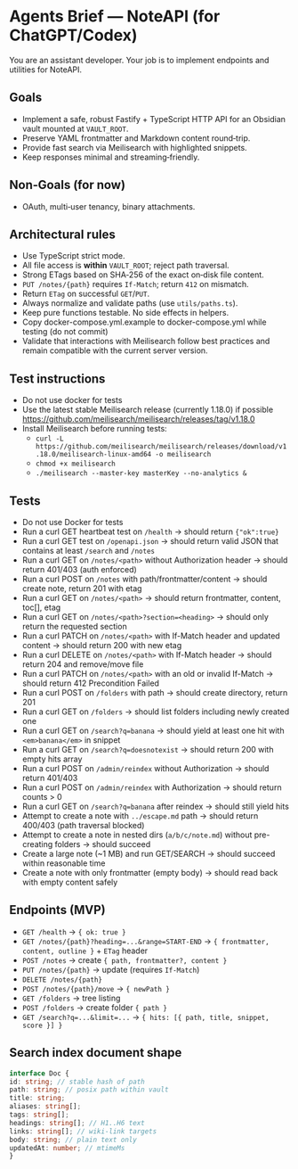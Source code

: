 # Agents Brief — NoteAPI (for ChatGPT/Codex)

You are an assistant developer. Your job is to implement endpoints and utilities for NoteAPI.


## Goals
- Implement a safe, robust Fastify + TypeScript HTTP API for an Obsidian vault mounted at `VAULT_ROOT`.
- Preserve YAML frontmatter and Markdown content round‑trip.
- Provide fast search via Meilisearch with highlighted snippets.
- Keep responses minimal and streaming‑friendly.


## Non‑Goals (for now)
- OAuth, multi‑user tenancy, binary attachments.


## Architectural rules
- Use TypeScript strict mode.
- All file access is **within** `VAULT_ROOT`; reject path traversal.
- Strong ETags based on SHA‑256 of the exact on‑disk file content.
- `PUT /notes/{path}` requires `If-Match`; return `412` on mismatch.
- Return `ETag` on successful `GET`/`PUT`.
- Always normalize and validate paths (use `utils/paths.ts`).
- Keep pure functions testable. No side effects in helpers.
- Copy docker-compose.yml.example to docker-compose.yml while testing (do not commit)
- Validate that interactions with Meilisearch follow best practices and remain compatible with the current server version.

## Test instructions

- Do not use docker for tests
- Use the latest stable Meilisearch release (currently 1.18.0) if possible https://github.com/meilisearch/meilisearch/releases/tag/v1.18.0
- Install Meilisearch before running tests:
  - `curl -L https://github.com/meilisearch/meilisearch/releases/download/v1.18.0/meilisearch-linux-amd64 -o meilisearch`
  - `chmod +x meilisearch`
  - `./meilisearch --master-key masterKey --no-analytics &`

## Tests
- Do not use Docker for tests 
- Run a curl GET heartbeat test on `/health` → should return `{"ok":true}`
- Run a curl GET test on `/openapi.json` → should return valid JSON that contains at least `/search` and `/notes`
- Run a curl GET on `/notes/<path>` without Authorization header → should return 401/403 (auth enforced)
- Run a curl POST on `/notes` with path/frontmatter/content → should create note, return 201 with etag
- Run a curl GET on `/notes/<path>` → should return frontmatter, content, toc[], etag
- Run a curl GET on `/notes/<path>?section=<heading>` → should only return the requested section
- Run a curl PATCH on `/notes/<path>` with If-Match header and updated content → should return 200 with new etag
- Run a curl DELETE on `/notes/<path>` with If-Match header → should return 204 and remove/move file
- Run a curl PATCH on `/notes/<path>` with an old or invalid If-Match → should return 412 Precondition Failed
- Run a curl POST on `/folders` with path → should create directory, return 201
- Run a curl GET on `/folders` → should list folders including newly created one
- Run a curl GET on `/search?q=banana` → should yield at least one hit with `<em>banana</em>` in snippet
- Run a curl GET on `/search?q=doesnotexist` → should return 200 with empty hits array
- Run a curl POST on `/admin/reindex` without Authorization → should return 401/403
- Run a curl POST on `/admin/reindex` with Authorization → should return counts > 0
- Run a curl GET on `/search?q=banana` after reindex → should still yield hits
- Attempt to create a note with `../escape.md` path → should return 400/403 (path traversal blocked)
- Attempt to create a note in nested dirs (`a/b/c/note.md`) without pre-creating folders → should succeed
- Create a large note (~1 MB) and run GET/SEARCH → should succeed within reasonable time
- Create a note with only frontmatter (empty body) → should read back with empty content safely


## Endpoints (MVP)
- `GET /health` → `{ ok: true }`
- `GET /notes/{path}?heading=...&range=START-END` → `{ frontmatter, content, outline }` + `ETag` header
- `POST /notes` → create `{ path, frontmatter?, content }`
- `PUT /notes/{path}` → update (requires `If-Match`)
- `DELETE /notes/{path}`
- `POST /notes/{path}/move` → `{ newPath }`
- `GET /folders` → tree listing
- `POST /folders` → create folder `{ path }`
- `GET /search?q=...&limit=...` → `{ hits: [{ path, title, snippet, score }] }`


## Search index document shape
```ts
interface Doc {
id: string; // stable hash of path
path: string; // posix path within vault
title: string;
aliases: string[];
tags: string[];
headings: string[]; // H1..H6 text
links: string[]; // wiki-link targets
body: string; // plain text only
updatedAt: number; // mtimeMs
}